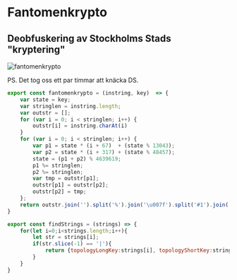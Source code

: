 # Fantomenkrypto

## Deobfuskering av Stockholms Stads "kryptering"

![fantomenkrypto](https://user-images.githubusercontent.com/722315/133633456-cc60202f-65db-4475-98e3-a30509557281.jpg)

PS. Det tog oss ett par timmar att knäcka DS.

```js
export const fantomenkrypto = (instring, key)  => {
    var state = key; 
    var stringlen = instring.length;
    var outstr = [];
    for (var i = 0; i < stringlen; i++) {
        outstr[i] = instring.charAt(i)
    }
    for (var i = 0; i < stringlen; i++) {
        var p1 = state * (i + 67)  + (state % 13043);
        var p2 = state * (i + 317) + (state % 48457);
        state = (p1 + p2) % 4639619;
        p1 %= stringlen;
        p2 %= stringlen;
        var tmp = outstr[p1];
        outstr[p1] = outstr[p2];
        outstr[p2] = tmp;
    };
    return outstr.join('').split('%').join('\u007f').split('#1').join('%').split('#0').join('#').split('\u007f') // \u007f == DEL
}

export const findStrings = (strings) => {
    for(let i=0;i<strings.length;i++){
        let str = strings[i];
        if(str.slice(-1) == '|'){
            return {topologyLongKey:strings[i], topologyShortKey:strings[i+1]}
        }
    }
}
```
